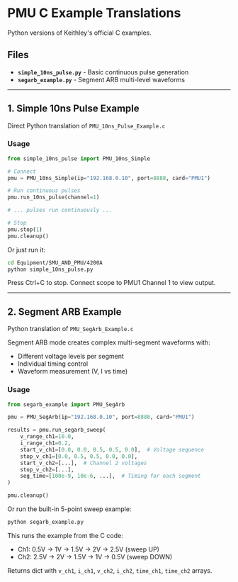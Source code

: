 # PMU C Example Translations

Python versions of Keithley's official C examples.

## Files

- **`simple_10ns_pulse.py`** - Basic continuous pulse generation
- **`segarb_example.py`** - Segment ARB multi-level waveforms

---

## 1. Simple 10ns Pulse Example

Direct Python translation of `PMU_10ns_Pulse_Example.c`

### Usage

```python
from simple_10ns_pulse import PMU_10ns_Simple

# Connect
pmu = PMU_10ns_Simple(ip="192.168.0.10", port=8888, card="PMU1")

# Run continuous pulses
pmu.run_10ns_pulse(channel=1)

# ... pulses run continuously ...

# Stop
pmu.stop(1)
pmu.cleanup()
```

Or just run it:

```bash
cd Equipment/SMU_AND_PMU/4200A
python simple_10ns_pulse.py
```

Press Ctrl+C to stop. Connect scope to PMU1 Channel 1 to view output.

---

## 2. Segment ARB Example

Python translation of `PMU_SegArb_Example.c`

Segment ARB mode creates complex multi-segment waveforms with:
- Different voltage levels per segment
- Individual timing control
- Waveform measurement (V, I vs time)

### Usage

```python
from segarb_example import PMU_SegArb

pmu = PMU_SegArb(ip="192.168.0.10", port=8888, card="PMU1")

results = pmu.run_segarb_sweep(
    v_range_ch1=10.0,
    i_range_ch1=0.2,
    start_v_ch1=[0.0, 0.0, 0.5, 0.5, 0.0],  # Voltage sequence
    stop_v_ch1=[0.0, 0.5, 0.5, 0.0, 0.0],
    start_v_ch2=[...],  # Channel 2 voltages
    stop_v_ch2=[...],
    seg_time=[100e-9, 10e-6, ...],  # Timing for each segment
)

pmu.cleanup()
```

Or run the built-in 5-point sweep example:

```bash
python segarb_example.py
```

This runs the example from the C code:
- Ch1: 0.5V → 1V → 1.5V → 2V → 2.5V (sweep UP)
- Ch2: 2.5V → 2V → 1.5V → 1V → 0.5V (sweep DOWN)

Returns dict with `v_ch1`, `i_ch1`, `v_ch2`, `i_ch2`, `time_ch1`, `time_ch2` arrays.

